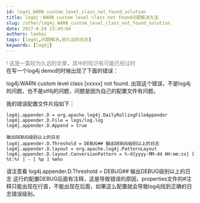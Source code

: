 ```yaml
---
id: log4j_WARN_custom_level_class_not_found_solution
title: log4j：WARN custom level class not found问题解决方法
slug: /other/log4j_WARN_custom_level_class_not_found_solution
date: 2017-8-24 13:49:04
authors: laohai
tags: [log4j,问题解决,较久远的日志]
keywords: [log4j]
---
```

<font color="gray">! 这是一篇较为久远的文章，其中的知识有可能已经过时</font><br/>
在写一个log4j demo的时候出现了下面的错误：

log4j:WARN custom level class [xxxxx] not found.
出现这个错误，不是log4j的问题，也不是slf4j的问题，问题是因为自己的配置文件有问题。

我的错误配置文件片段如下：
~~~properties
log4j.appender.D = org.apache.log4j.DailyRollingFileAppender
log4j.appender.D.File = logs/log.log
log4j.appender.D.Append = true

输出DEBUG级别以上的日志
log4j.appender.D.Threshold = DEBUG## 输出DEBUG级别以上的日志
log4j.appender.D.layout = org.apache.log4j.PatternLayout
log4j.appender.D.layout.ConversionPattern = %-d{yyyy-MM-dd HH:mm:ss} [ %t:%r ] - [ %p ] %m%n
~~~
请注意看 log4j.appender.D.Threshold = DEBUG## 输出DEBUG级别以上的日志 这行的配置DEBUG后面有注释，这是导致错误的原因，properties文件的#注释只能出现在行首，不能出现在后面，如果这么配置就会导致log4j找到正确的日志错误级别。